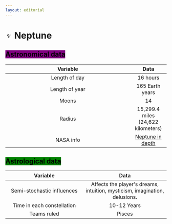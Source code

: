 ```yaml
---
layout: editorial
---
```


# ♆ Neptune

## <mark style="background-color:purple;">Astronomical data</mark>

<table><thead><tr><th width="374" align="center">Variable</th><th align="center">Data</th></tr></thead><tbody><tr><td align="center">Length of day</td><td align="center">16 hours</td></tr><tr><td align="center">Length of year</td><td align="center">165 Earth years</td></tr><tr><td align="center">Moons</td><td align="center">14</td></tr><tr><td align="center">Radius</td><td align="center">15,299.4 miles (24,622 kilometers)</td></tr><tr><td align="center">NASA info</td><td align="center"><a href="https://solarsystem.nasa.gov/planets/neptune/in-depth/">Neptune in depth</a></td></tr></tbody></table>



## <mark style="background-color:green;">Astrological data</mark>

<table><thead><tr><th width="227" align="center">Variable</th><th align="center">Data</th></tr></thead><tbody><tr><td align="center">Semi-stochastic influences</td><td align="center">Affects the player's dreams, intuition, mysticism, imagination, delusions.</td></tr><tr><td align="center">Time in each constellation</td><td align="center">10-12 Years</td></tr><tr><td align="center">Teams ruled</td><td align="center">Pisces</td></tr></tbody></table>

<figure><img src="../../../../../../.gitbook/assets/pexels-btgl-♡-19119971.jpg" alt=""><figcaption></figcaption></figure>
